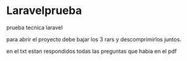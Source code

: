 # Laravelprueba
prueba tecnica laravel


para abrir el proyecto debe bajar los 3 rars y descomprimirlos juntos.

en el txt estan respondidos todas las preguntas que habia en el pdf
